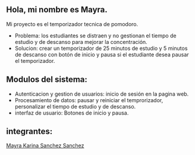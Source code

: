 Hola, mi nombre es Mayra.
-
Mi proyecto es el temporizador tecnica de pomodoro.
- Problema: los estudiantes se distraen y no gestionan el tiempo de estudio y de descanso para mejorar la concentración.
- Solucion: crear un temporizador de 25 minutos de estudio y 5 minutos de descanso con botón de inicio y pausa si el estudiante desea pausar el temporizador.

Modulos del sistema:
- 
- Autenticacion y gestion de usuarios: inicio de sesión en la pagina web.
- Procesamiento de datos: pausar y reiniciar el temprorizador, personalizar el tiempo de estudio y de descanso.
- interfaz de usuario: Botones de inicio y pausa.
  

integrantes:
-
[Mayra Karina Sanchez Sanchez](https://github.com/Karina-1411Sanchez)
